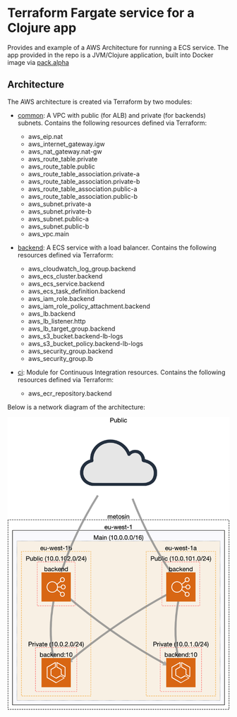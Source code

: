 # Terraform Fargate service for a Clojure app

Provides and example of a AWS Architecture for running a ECS service. The app provided in the repo is a JVM/Clojure application, built into Docker image via [pack.alpha](https://github.com/juxt/pack.alpha#docker-image)

## Architecture

The AWS architecture is created via Terraform by two modules:

* [common](terraform/common): A VPC with public (for ALB) and private (for backends) subnets. Contains the following resources defined via Terraform:
  * aws_eip.nat
  * aws_internet_gateway.igw
  * aws_nat_gateway.nat-gw
  * aws_route_table.private
  * aws_route_table.public
  * aws_route_table_association.private-a
  * aws_route_table_association.private-b
  * aws_route_table_association.public-a
  * aws_route_table_association.public-b
  * aws_subnet.private-a
  * aws_subnet.private-b
  * aws_subnet.public-a
  * aws_subnet.public-b
  * aws_vpc.main
  
* [backend](terraform/backend): A ECS service with a load balancer. Contains the following resources defined via Terraform:
  * aws_cloudwatch_log_group.backend
  * aws_ecs_cluster.backend
  * aws_ecs_service.backend
  * aws_ecs_task_definition.backend
  * aws_iam_role.backend
  * aws_iam_role_policy_attachment.backend
  * aws_lb.backend
  * aws_lb_listener.http
  * aws_lb_target_group.backend
  * aws_s3_bucket.backend-lb-logs
  * aws_s3_bucket_policy.backend-lb-logs
  * aws_security_group.backend
  * aws_security_group.lb
  
* [ci](terraform/ci): Module for Continuous Integration resources. Contains the following resources defined via Terraform:
  * aws_ecr_repository.backend

Below is a network diagram of the architecture:

![Architecture picture](architecture.png)
